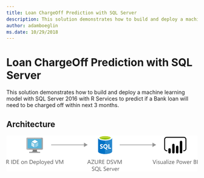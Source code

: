 ```yaml
---
title: Loan ChargeOff Prediction with SQL Server 
description: This solution demonstrates how to build and deploy a machine learning model with SQL Server 2016 with R Services to predict if a Bank loan will need to be charged off within next 3 months
author: adamboeglin
ms.date: 10/29/2018
---
```

# Loan ChargeOff Prediction with SQL Server 
This solution demonstrates how to build and deploy a machine learning model with SQL Server 2016 with R Services to predict if a Bank loan will need to be charged off within next 3 months.

## Architecture
<img src="media/loan-chargeoff-prediction-with-sql-server.svg" alt='architecture diagram' />